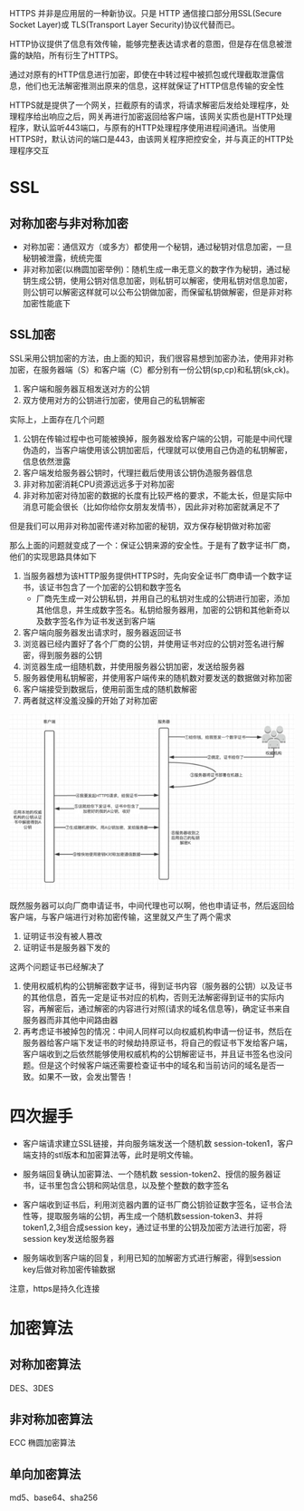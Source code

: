 HTTPS 并非是应用层的一种新协议。只是 HTTP 通信接口部分用SSL(Secure Socket Layer)或 TLS(Transport Layer Security)协议代替而已。

HTTP协议提供了信息有效传输，能够完整表达请求者的意图，但是存在信息被泄露的缺陷，所有衍生了HTTPS。

通过对原有的HTTP信息进行加密，即使在中转过程中被抓包或代理截取泄露信息，他们也无法解密推测出原来的信息，这样就保证了HTTP信息传输的安全性

HTTPS就是提供了一个网关，拦截原有的请求，将请求解密后发给处理程序，处理程序给出响应之后，网关再进行加密返回给客户端，该网关实质也是HTTP处理程序，默认监听443端口，与原有的HTTP处理程序使用进程间通讯。当使用HTTPS时，默认访问的端口是443，由该网关程序把控安全，并与真正的HTTP处理程序交互

# SSL
## 对称加密与非对称加密
- 对称加密：通信双方（或多方）都使用一个秘钥，通过秘钥对信息加密，一旦秘钥被泄露，统统完蛋
- 非对称加密(以椭圆加密举例)：随机生成一串无意义的数字作为秘钥，通过秘钥生成公钥，使用公钥对信息加密，则私钥可以解密，使用私钥对信息加密，则公钥可以解密这样就可以公布公钥做加密，而保留私钥做解密，但是非对称加密性能底下

## SSL加密

SSL采用公钥加密的方法，由上面的知识，我们很容易想到加密办法，使用非对称加密，在服务器端（S）和客户端（C）都分别有一份公钥(sp,cp)和私钥(sk,ck)。

1. 客户端和服务器互相发送对方的公钥
2. 双方使用对方的公钥进行加密，使用自己的私钥解密

实际上，上面存在几个问题

1. 公钥在传输过程中也可能被换掉，服务器发给客户端的公钥，可能是中间代理伪造的，当客户端使用该公钥加密后，代理就可以使用自己伪造的私钥解密，信息依然泄露
2. 客户端发给服务器公钥时，代理拦截后使用该公钥伪造服务器信息
3. 非对称加密消耗CPU资源远远多于对称加密
4. 非对称加密对待加密的数据的长度有比较严格的要求，不能太长，但是实际中消息可能会很长（比如你给你女朋友发情书），因此非对称加密就满足不了

但是我们可以用非对称加密传递对称加密的秘钥，双方保存秘钥做对称加密

那么上面的问题就变成了一个：保证公钥来源的安全性。于是有了数字证书厂商，他们的实现思路具体如下

1. 当服务器想为该HTTP服务提供HTTPS时，先向安全证书厂商申请一个数字证书，该证书包含了一个加密的公钥和数字签名
    - 厂商先生成一对公钥私钥，并用自己的私钥对生成的公钥进行加密，添加其他信息，并生成数字签名。私钥给服务器用，加密的公钥和其他新奇以及数字签名作为证书发送到客户端
2. 客户端向服务器发出请求时，服务器返回证书
3. 浏览器已经内置好了各个厂商的公钥，并使用证书对应的公钥对签名进行解密，得到服务器的公钥
4. 浏览器生成一组随机数，并使用服务器公钥加密，发送给服务器
5. 服务器使用私钥解密，并使用客户端传来的随机数对要发送的数据做对称加密
6. 客户端接受到数据后，使用前面生成的随机数解密
7. 两者就这样没羞没臊的开始了对称加密

![](img/11.jpg)

既然服务器可以向厂商申请证书，中间代理也可以啊，他也申请证书，然后返回给客户端，与客户端进行对称加密传输，这里就又产生了两个需求

1. 证明证书没有被人篡改
2. 证明证书是服务器下发的

这两个问题证书已经解决了

1. 使用权威机构的公钥解密数字证书，得到证书内容（服务器的公钥）以及证书的其他信息，首先一定是证书对应的机构，否则无法解密得到证书的实际内容，再解密后，通过解密的内容进行对照(请求的域名信息等)，确定证书来自服务器而非其他中间路由器
2. 再考虑证书被掉包的情况：中间人同样可以向权威机构申请一份证书，然后在服务器给客户端下发证书的时候劫持原证书，将自己的假证书下发给客户端，客户端收到之后依然能够使用权威机构的公钥解密证书，并且证书签名也没问题。但是这个时候客户端还需要检查证书中的域名和当前访问的域名是否一致。如果不一致，会发出警告！

# 四次握手
- 客户端请求建立SSL链接，并向服务端发送一个随机数 session-token1，客户端支持的stl版本和加密算法等，此时是明文传输。

- 服务端回复确认加密算法、一个随机数 session-token2、授信的服务器证书，证书里包含公钥和网站信息，以及整个整数的数字签名

- 客户端收到证书后，利用浏览器内置的证书厂商公钥验证数字签名，证书合法性等，提取服务端的公钥，再生成一个随机数session-token3、并将token1,2,3组合成session key，通过证书里的公钥及加密方法进行加密，将session key发送给服务器

- 服务端收到客户端的回复，利用已知的加解密方式进行解密，得到session key后做对称加密传输数据

注意，https是持久化连接

# 加密算法
## 对称加密算法
DES、3DES
## 非对称加密算法
ECC 椭圆加密算法
## 单向加密算法
md5、base64、sha256